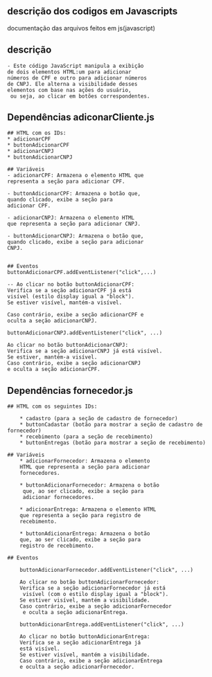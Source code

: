 ## descrição dos codigos em Javascripts
documentação das arquivos feitos em js(javascript)

## descrição
    - Este código JavaScript manipula a exibição
    de dois elementos HTML:um para adicionar 
    números de CPF e outro para adicionar números 
    de CNPJ. Ele alterna a visibilidade desses 
    elementos com base nas ações do usuário,
     ou seja, ao clicar em botões correspondentes.


## Dependências adiconarCliente.js
    ## HTML com os IDs:
    * adicionarCPF
    * buttonAdicionarCPF
    * adicionarCNPJ
    * buttonAdicionarCNPJ

    ## Variáveis
    - adicionarCPF: Armazena o elemento HTML que 
    representa a seção para adicionar CPF.

    - buttonAdicionarCPF: Armazena o botão que,
    quando clicado, exibe a seção para 
    adicionar CPF. 

    - adicionarCNPJ: Armazena o elemento HTML 
    que representa a seção para adicionar CNPJ.

    - buttonAdicionarCNPJ: Armazena o botão que, 
    quando clicado, exibe a seção para adicionar 
    CNPJ.


    ## Eventos
    buttonAdicionarCPF.addEventListener("click",...)

    -- Ao clicar no botão buttonAdicionarCPF:
    Verifica se a seção adicionarCPF já está 
    visível (estilo display igual a "block").
    Se estiver visível, mantém-a visível.

    Caso contrário, exibe a seção adicionarCPF e 
    oculta a seção adicionarCNPJ.

    buttonAdicionarCNPJ.addEventListener("click", ...)

    Ao clicar no botão buttonAdicionarCNPJ:
    Verifica se a seção adicionarCNPJ já está visível.
    Se estiver, mantém-a visível.
    Caso contrário, exibe a seção adicionarCNPJ 
    e oculta a seção adicionarCPF.

## Dependências fornecedor.js

    ## HTML com os seguintes IDs:

        * cadastro (para a seção de cadastro de fornecedor)
        * buttonCadastar (botão para mostrar a seção de cadastro de fornecedor)
        * recebimento (para a seção de recebimento)
        * buttonEntregas (botão para mostrar a seção de recebimento)

    ## Variáveis
        * adicionarFornecedor: Armazena o elemento 
        HTML que representa a seção para adicionar 
        fornecedores.

        * buttonAdicionarFornecedor: Armazena o botão
         que, ao ser clicado, exibe a seção para 
         adicionar fornecedores.

        * adicionarEntrega: Armazena o elemento HTML 
        que representa a seção para registro de 
        recebimento.

        * buttonAdicionarEntrega: Armazena o botão 
        que, ao ser clicado, exibe a seção para 
        registro de recebimento.

    ## Eventos

        buttonAdicionarFornecedor.addEventListener("click", ...)

        Ao clicar no botão buttonAdicionarFornecedor:
        Verifica se a seção adicionarFornecedor já está
         visível (com o estilo display igual a "block").
        Se estiver visível, mantém a visibilidade.
        Caso contrário, exibe a seção adicionarFornecedor
         e oculta a seção adicionarEntrega.

        buttonAdicionarEntrega.addEventListener("click", ...)

        Ao clicar no botão buttonAdicionarEntrega:
        Verifica se a seção adicionarEntrega já 
        está visível.
        Se estiver visível, mantém a visibilidade.
        Caso contrário, exibe a seção adicionarEntrega 
        e oculta a seção adicionarFornecedor.